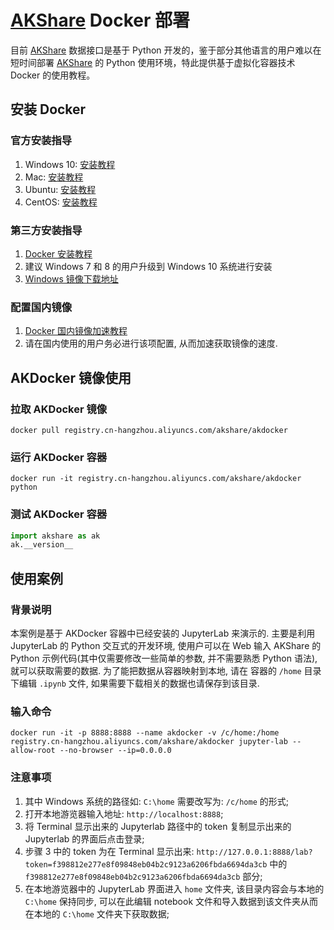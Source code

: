 # [AKShare](https://github.com/jindaxiang/akshare) Docker 部署

目前 [AKShare](https://github.com/jindaxiang/akshare) 数据接口是基于 Python 开发的，鉴于部分其他语言的用户难以在短时间部署
[AKShare](https://github.com/jindaxiang/akshare) 的 Python 使用环境，特此提供基于虚拟化容器技术 Docker 的使用教程。

## 安装 Docker

### 官方安装指导

1. Windows 10: [安装教程](https://hub.docker.com/editions/community/docker-ce-desktop-windows)
2. Mac: [安装教程](https://docs.docker.com/docker-for-mac/install)
3. Ubuntu: [安装教程](https://docs.docker.com/engine/install/ubuntu)
4. CentOS: [安装教程](https://docs.docker.com/engine/install/centos)

### 第三方安装指导

1. [Docker 安装教程](https://www.runoob.com/docker/docker-tutorial.html)
2. 建议 Windows 7 和 8 的用户升级到 Windows 10 系统进行安装
3. [Windows 镜像下载地址](https://msdn.itellyou.cn/)

### 配置国内镜像

1. [Docker 国内镜像加速教程](https://www.runoob.com/docker/docker-mirror-acceleration.html)
2. 请在国内使用的用户务必进行该项配置, 从而加速获取镜像的速度.

## AKDocker 镜像使用

### 拉取 AKDocker 镜像

```
docker pull registry.cn-hangzhou.aliyuncs.com/akshare/akdocker
```

### 运行 AKDocker 容器

```
docker run -it registry.cn-hangzhou.aliyuncs.com/akshare/akdocker python
```

### 测试 AKDocker 容器

```python
import akshare as ak
ak.__version__
```

## 使用案例

### 背景说明

本案例是基于 AKDocker 容器中已经安装的 JupyterLab 来演示的. 主要是利用 JupyterLab 的 Python 交互式的开发环境, 使用户可以在 Web 输入 AKShare
的 Python 示例代码(其中仅需要修改一些简单的参数, 并不需要熟悉 Python 语法), 就可以获取需要的数据. 为了能把数据从容器映射到本地, 请在
容器的 ```/home``` 目录下编辑 ```.ipynb``` 文件, 如果需要下载相关的数据也请保存到该目录.

### 输入命令

```
docker run -it -p 8888:8888 --name akdocker -v /c/home:/home registry.cn-hangzhou.aliyuncs.com/akshare/akdocker jupyter-lab --allow-root --no-browser --ip=0.0.0.0
```

### 注意事项

1. 其中 Windows 系统的路径如: ```C:\home``` 需要改写为: ```/c/home``` 的形式;
2. 打开本地游览器输入地址: ```http://localhost:8888```;
3. 将 Terminal 显示出来的 Jupyterlab 路径中的 token 复制显示出来的 Jupyterlab 的界面后点击登录;
4. 步骤 3 中的 token 为在 Terminal 显示出来: ```http://127.0.0.1:8888/lab?token=f398812e277e8f09848eb04b2c9123a6206fbda6694da3cb``` 中的 ```f398812e277e8f09848eb04b2c9123a6206fbda6694da3cb``` 部分;
5. 在本地游览器中的 JupyterLab 界面进入 ```home``` 文件夹, 该目录内容会与本地的 ```C:\home``` 保持同步, 可以在此编辑 notebook 文件和导入数据到该文件夹从而在本地的 ```C:\home``` 文件夹下获取数据;
